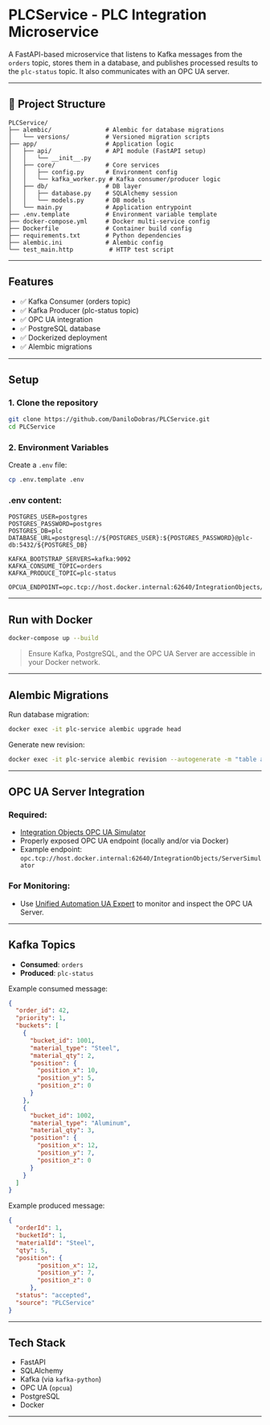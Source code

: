 # PLCService - PLC Integration Microservice

A FastAPI-based microservice that listens to Kafka messages from the `orders` topic, stores them in a database, and publishes processed results to the `plc-status` topic. It also communicates with an OPC UA server.

---

## 📁 Project Structure

```
PLCService/
├── alembic/               # Alembic for database migrations
│   └── versions/          # Versioned migration scripts
├── app/                   # Application logic
│   ├── api/               # API module (FastAPI setup)
│   │   └── __init__.py
│   ├── core/              # Core services
│   │   ├── config.py      # Environment config
│   │   └── kafka_worker.py # Kafka consumer/producer logic
│   ├── db/                # DB layer
│   │   ├── database.py    # SQLAlchemy session
│   │   └── models.py      # DB models
│   └── main.py            # Application entrypoint
├── .env.template          # Environment variable template
├── docker-compose.yml     # Docker multi-service config
├── Dockerfile             # Container build config
├── requirements.txt       # Python dependencies
├── alembic.ini            # Alembic config
└── test_main.http          # HTTP test script
```

---

## Features

* ✅ Kafka Consumer (orders topic)
* ✅ Kafka Producer (plc-status topic)
* ✅ OPC UA integration
* ✅ PostgreSQL database
* ✅ Dockerized deployment
* ✅ Alembic migrations

---

##  Setup

### 1. Clone the repository

```bash
git clone https://github.com/DaniloDobras/PLCService.git
cd PLCService
```

### 2. Environment Variables

Create a `.env` file:

```bash
cp .env.template .env
```

### .env content:

```env
POSTGRES_USER=postgres
POSTGRES_PASSWORD=postgres
POSTGRES_DB=plc
DATABASE_URL=postgresql://${POSTGRES_USER}:${POSTGRES_PASSWORD}@plc-db:5432/${POSTGRES_DB}

KAFKA_BOOTSTRAP_SERVERS=kafka:9092
KAFKA_CONSUME_TOPIC=orders
KAFKA_PRODUCE_TOPIC=plc-status

OPCUA_ENDPOINT=opc.tcp://host.docker.internal:62640/IntegrationObjects/ServerSimulator
```

---

##  Run with Docker

```bash
docker-compose up --build
```

> Ensure Kafka, PostgreSQL, and the OPC UA Server are accessible in your Docker network.

---

## Alembic Migrations

Run database migration:

```bash
docker exec -it plc-service alembic upgrade head
```

Generate new revision:

```bash
docker exec -it plc-service alembic revision --autogenerate -m "table added"
```

---

## OPC UA Server Integration

### Required:

* [Integration Objects OPC UA Simulator](https://integrationobjects.com/sioth-opc/sioth-opcunified-architecture/opc-ua-server-simulator/)
* Properly exposed OPC UA endpoint (locally and/or via Docker)
* Example endpoint: `opc.tcp://host.docker.internal:62640/IntegrationObjects/ServerSimulator`

### For Monitoring:

* Use [Unified Automation UA Expert](https://www.unified-automation.com/products/development-tools/uaexpert.html) to monitor and inspect the OPC UA Server.

---

## Kafka Topics

* **Consumed**: `orders`
* **Produced**: `plc-status`

Example consumed message:

```json
{
  "order_id": 42,
  "priority": 1,
  "buckets": [
    {
      "bucket_id": 1001,
      "material_type": "Steel",
      "material_qty": 2,
      "position": {
        "position_x": 10,
        "position_y": 5,
        "position_z": 0
      }
    },
    {
      "bucket_id": 1002,
      "material_type": "Aluminum",
      "material_qty": 3,
      "position": {
        "position_x": 12,
        "position_y": 7,
        "position_z": 0
      }
    }
  ]
}

```

Example produced message:

```json
{
  "orderId": 1,
  "bucketId": 1,
  "materialId": "Steel",
  "qty": 5,
  "position": {
        "position_x": 12,
        "position_y": 7,
        "position_z": 0
      },
  "status": "accepted",
  "source": "PLCService"
}
```

---

## Tech Stack

* FastAPI
* SQLAlchemy
* Kafka (via `kafka-python`)
* OPC UA (`opcua`)
* PostgreSQL
* Docker

---
